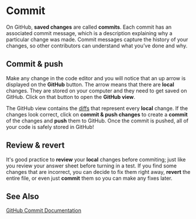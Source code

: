 # Commit

On GitHub, **saved changes** are called **commits**. Each commit has an associated commit message, which is a description explaining why a particular change was made. Commit messages capture the history of your changes, so other contributors can understand what you’ve done and why.

## Commit & push

Make any change in the code editor and you will notice that an up arrow is displayed
on the **GitHub** button. The arrow means that there are **local** changes. They are stored on your computer and they need to get saved on GitHub. Click on that button to open the **GitHub view**.

The GitHub view contains the [diffs](/github/diff) that represent every **local** change.
If the changes look correct, click on **commit & push changes** to create a **commit** of the changes and **push** them to GitHub. Once the commit is pushed, all of your code is safely stored in GitHub!

## Review & revert

It's good practice to **review** your **local** changes before commiting; just like you review your answer sheet before turning in a test. If you find some changes that are incorrect, you can decide to fix them right away, **revert** the entire file, or even just **commit** them so you can make any fixes later.

## See Also

[GitHub Commit Documentation](https://help.github.com/en/categories/committing-changes-to-your-project)
